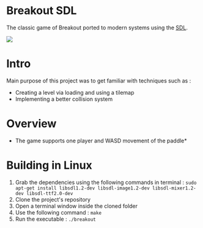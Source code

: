 # Breakout SDL
The classic game of Breakout ported to modern systems using the [SDL](https://www.libsdl.org/index.php).

<img src="https://media3.giphy.com/media/U5OubI1BQAO3n87gMk/giphy.gif">

# Intro

Main purpose of this project was to get familiar with techniques such as :

* Creating a level via loading and using a tilemap
* Implementing a better collision system

# Overview

* The game supports one player and WASD movement of the paddle*

# Building in Linux

1) Grab the dependencies using the following commands in terminal : 
`sudo apt-get install libsdl1.2-dev libsdl-image1.2-dev libsdl-mixer1.2-dev libsdl-ttf2.0-dev`
2) Clone the project's repository 
3) Open a terminal window inside the cloned folder
4) Use the following command : `make`
5) Run the executable : `./breakout`
